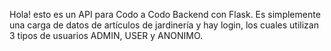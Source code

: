Hola! esto es un API para Codo a Codo Backend con Flask. Es simplemente una carga de datos de artículos de jardinería y hay login, los cuales utilizan 3 tipos de usuarios ADMIN, USER y ANONIMO.
